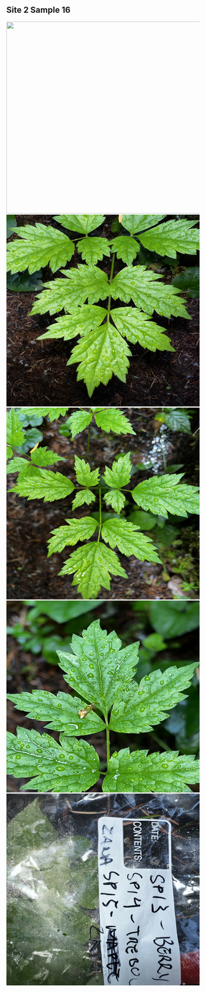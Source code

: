 ## Site 2 Sample 16

<img src="https://github.com/ricardoi/PNWv/blob/main/figures/s2/rs16/IMG_2398.jpeg" width="700" height="500">
<img src="https://github.com/ricardoi/PNWv/blob/main/figures/s2/rs16/IMG_2399.jpeg" width="700" height="500">
<img src="https://github.com/ricardoi/PNWv/blob/main/figures/s2/rs16/IMG_2400.jpeg" width="700" height="500">
<img src="https://github.com/ricardoi/PNWv/blob/main/figures/s2/rs16/IMG_2401.jpeg" width="700" height="500">
<img src="https://github.com/ricardoi/PNWv/blob/main/figures/s2/rs16/IMG_2402.jpeg" width="700" height="500">
